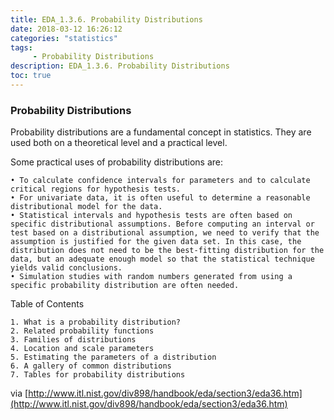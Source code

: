 ```yaml
---
title: EDA_1.3.6. Probability Distributions
date: 2018-03-12 16:26:12
categories: "statistics"
tags:
     - Probability Distributions
description: EDA_1.3.6. Probability Distributions
toc: true
---
```

### Probability Distributions
Probability distributions are a fundamental concept in statistics. They are used both on a theoretical level and a practical level.

Some practical uses of probability distributions are:

	• To calculate confidence intervals for parameters and to calculate critical regions for hypothesis tests.
	• For univariate data, it is often useful to determine a reasonable distributional model for the data.
	• Statistical intervals and hypothesis tests are often based on specific distributional assumptions. Before computing an interval or test based on a distributional assumption, we need to verify that the assumption is justified for the given data set. In this case, the distribution does not need to be the best-fitting distribution for the data, but an adequate enough model so that the statistical technique yields valid conclusions.
	• Simulation studies with random numbers generated from using a specific probability distribution are often needed.

Table of Contents

	1. What is a probability distribution?
	2. Related probability functions
	3. Families of distributions
	4. Location and scale parameters
	5. Estimating the parameters of a distribution
	6. A gallery of common distributions
	7. Tables for probability distributions

via [http://www.itl.nist.gov/div898/handbook/eda/section3/eda36.htm](http://www.itl.nist.gov/div898/handbook/eda/section3/eda36.htm)
